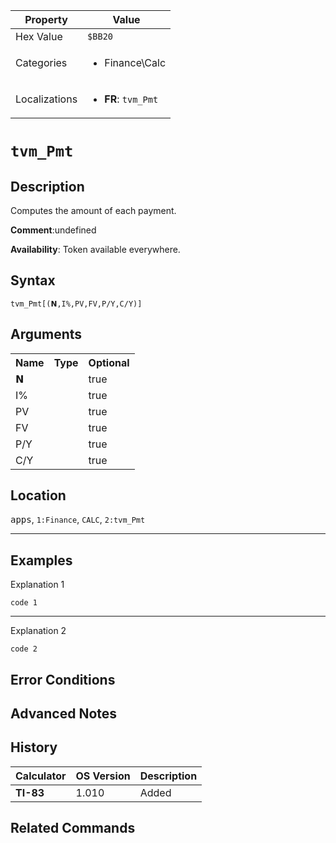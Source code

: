 | Property      | Value |
|---------------|-------|
| Hex Value     | `$BB20`|
| Categories    | <ul><li>Finance\Calc</li></ul> |
| Localizations | <ul><li><b>FR</b>: `tvm_Pmt`</li></ul> |

# `tvm_Pmt`

## Description
Computes the amount of each payment.

<b>Comment</b>:undefined

<b>Availability</b>: Token available everywhere.

## Syntax
`tvm_Pmt[(𝗡,I%,PV,FV,P/Y,C/Y)]`

## Arguments
<table>
<tr><th>Name</th><th>Type</th><th>Optional</th></tr>

<tr><td>𝗡</td><td></td><td>true</td></tr>

<tr><td>I%</td><td></td><td>true</td></tr>

<tr><td>PV</td><td></td><td>true</td></tr>

<tr><td>FV</td><td></td><td>true</td></tr>

<tr><td>P/Y</td><td></td><td>true</td></tr>

<tr><td>C/Y</td><td></td><td>true</td></tr>

</table>

## Location
<kbd>apps</kbd>, `1:Finance`, `CALC`, `2:tvm_Pmt`
<hr>

## Examples

Explanation 1
```ti-basic
code 1
```
---
Explanation 2
```ti-basic
code 2
```

## Error Conditions


## Advanced Notes


## History
| Calculator | OS Version | Description |
|------------|------------|-------------|
| <b>TI-83</b> | 1.010 | Added

## Related Commands

    